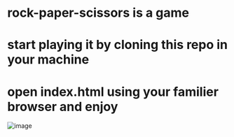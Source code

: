 # rock-paper-scissors is a game
# start playing it by cloning this repo in your machine
# open index.html using your familier browser and enjoy  
![image](https://github.com/[username]/[reponame]/blob/[branch]/image.jpg?raw=true)
